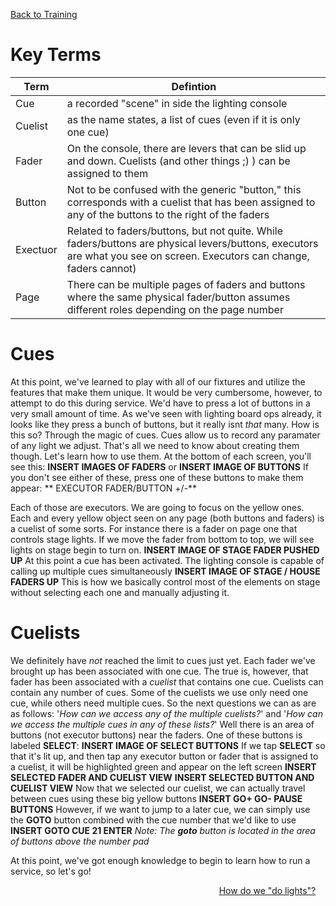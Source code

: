 <!-- TITLE: 301 - Cues and Lists and everything else -->
<!-- SUBTITLE: After completing this tutorial, you should have everything you need to be able to "do lights" -->
[Back to Training](/lights/training)
# Key Terms
| Term | Defintion |
| --- | --- |
| Cue | a recorded "scene" in side the lighting console |
| Cuelist | as the name states, a list of cues (even if it is only one cue) |
| Fader | On the console, there are levers that can be slid up and down. Cuelists (and other things ;) ) can be assigned to them |
| Button | Not to be confused with the generic "button," this corresponds with a cuelist that has been assigned to any of the buttons to the right of the faders |
| Exectuor | Related to faders/buttons, but not quite. While faders/buttons are physical levers/buttons, executors are what you see on screen. Executors can change, faders cannot) |
| Page | There can be multiple pages of faders and buttons where the same physical fader/button assumes different roles depending on the page number |

# Cues
At this point, we've learned to play with all of our fixtures and utilize the features that make them unique. It would be very cumbersome, however, to attempt to do this during service. We'd have to press a lot of buttons in a very small amount of time. As we've seen with lighting board ops already, it looks like they press a bunch of buttons, but it really isnt _that_ many. How is this so? Through the magic of cues. Cues allow us to record any paramater of any light we adjust. That's all we need to know about creating them though. Let's learn how to use them. At the bottom of each screen, you'll see this:
**INSERT IMAGES OF FADERS** or **INSERT IMAGE OF BUTTONS**
If you don't see either of these, press one of these buttons to make them appear:
** EXECUTOR FADER/BUTTON +/-**

Each of those are executors. We are going to focus on the yellow ones. Each and every yellow object seen on any page (both buttons and faders) is a cuelist of some sorts. For instance there is a fader on page one that controls stage lights. If we move the fader from bottom to top, we will see lights on stage begin to turn on. 
**INSERT IMAGE OF STAGE FADER PUSHED UP** 
At this point a cue has been activated. The lighting console is capable of calling up multiple cues simultaneously
**INSERT IMAGE OF STAGE / HOUSE FADERS UP**
This is how we basically control most of the elements on stage without selecting each one and manually adjusting it.

# Cuelists
We definitely have _not_ reached the limit to cues just yet. Each fader we've brought up has been associated with one cue. The true is, however, that fader has been associated with a _cuelist_ that contains one cue. Cuelists can contain any number of cues. Some of the cuelists we use only need one cue, while others need multiple cues. So the next questions we can as are as follows: '_How can we access any of the multiple cuelists?_' and '_How can we access the multiple cues in any of these lists?_' Well there is an area of buttons (not executor buttons) near the faders. One of these buttons is labeled **SELECT**:
**INSERT IMAGE OF SELECT BUTTONS**
If we tap **SELECT** so that it's lit up, and then tap any executor button or fader that is assigned to a cuelist, it will be highlighted green and appear on the left screen
**INSERT SELECTED FADER AND CUELIST VIEW**
**INSERT SELECTED BUTTON AND CUELIST VIEW**
Now that we selected our cuelist, we can actually travel between cues using these big yellow buttons
**INSERT GO+ GO- PAUSE BUTTONS**
However, if we want to jump to a later cue, we can simply use the **GOTO** button combined with the cue number that we'd like to use
**INSERT GOTO CUE 21 ENTER**
_Note: The __goto__ button is located in the area of buttons above the number pad_


At this point, we've got enough knowledge to begin to learn how to run a service, so let's go!
<div style="text-align:right"><a href="/lights/training-pages/302">How do we "do lights"?</a>&nbsp;&nbsp;&nbsp;&nbsp;</div>